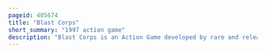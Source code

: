 ```yaml
---
pageid: 405674
title: "Blast Corps"
short_summary: "1997 action game"
description: "Blast Corps is an Action Game developed by rare and released by Nintendo for the Nintendo 64. In the Game the Player uses Vehicles to destroy Buildings in the Path of a runaway nuclear Missile Carrier. In the 57 Levels the Player solves Puzzles by moving between Vehicles to move Objects and Bridge Gaps. It was released in Japan and north America in March 1997. A Wider Release followed at the End of that Year."
---
```

